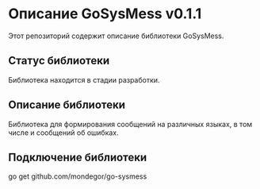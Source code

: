 # Описание GoSysMess v0.1.1
Этот репозиторий содержит описание библиотеки GoSysMess.

## Статус библиотеки
Библиотека находится в стадии разработки.

## Описание библиотеки
Библиотека для формирования сообщений на различных языках, в том числе и сообщений об ошибках.

## Подключение библиотеки
go get github.com/mondegor/go-sysmess